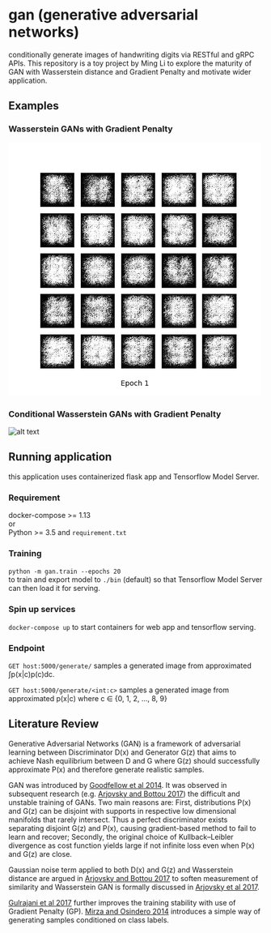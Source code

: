 # gan (generative adversarial networks)
conditionally generate images of handwriting digits via RESTful and gRPC APIs. This repository is a toy project by Ming Li to explore the maturity of GAN with Wasserstein distance and Gradient Penalty and motivate wider application.

## Examples
### Wasserstein GANs with Gradient Penalty
![alt text](examples/wgan.gif "wgan example")  

### Conditional Wasserstein GANs with Gradient Penalty
![alt text](examples/cgan.gif "conditional wgan example")  

## Running application
this application uses containerized flask app and Tensorflow Model Server.  

### Requirement
docker-compose >= 1.13  
or  
Python >= 3.5 and `requirement.txt`  

### Training
`python -m gan.train --epochs 20`  
to train and export model to `./bin` (default) so that Tensorflow Model Server can then load it for serving.  

### Spin up services
`docker-compose up` to start containers for web app and tensorflow serving.  

### Endpoint
`GET host:5000/generate/` samples a generated image from approximated ∫p(x|c)p(c)dc.  

`GET host:5000/generate/<int:c>` samples a generated image from approximated p(x|c) where c ∈ {0, 1, 2, ..., 8, 9}

## Literature Review
Generative Adversarial Networks (GAN) is a framework of adversarial learning between Discriminator D(x) and Generator G(z) that aims to achieve Nash equilibrium between D and G where G(z) should successfully approximate P(x) and therefore generate realistic samples.

GAN was introduced by [Goodfellow et al 2014][1]. It was observed in subsequent research (e.g. [Arjovsky and Bottou 2017][2]) the difficult and unstable training of GANs. Two main reasons are: First, distributions P(x) and G(z) can be disjoint with supports in respective low dimensional manifolds that rarely intersect. Thus a perfect discriminator exists separating disjoint G(z) and P(x), causing gradient-based method to fail to learn and recover; Secondly, the original choice of Kullback–Leibler divergence as cost function yields large if not infinite loss even when P(x) and G(z) are close.

Gaussian noise term applied to both D(x) and G(z) and Wasserstein distance are argued in [Arjovsky and Bottou 2017][2] to soften measurement of similarity and Wasserstein GAN is formally discussed in [Arjovsky et al 2017][3].

[Gulrajani et al 2017][4] further improves the training stability with use of Gradient Penalty (GP). [Mirza and Osindero 2014][5] introduces a simple way of generating samples conditioned on class labels.

[1]: https://papers.nips.cc/paper/5423-generative-adversarial-nets.pdf  
[2]: https://arxiv.org/abs/1701.04862  
[3]: https://arxiv.org/abs/1701.07875  
[4]: https://arxiv.org/abs/1704.00028
[5]: https://arxiv.org/abs/1411.1784
